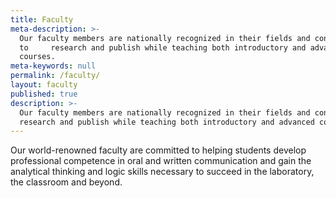 ```yaml
---
title: Faculty
meta-description: >-
  Our faculty members are nationally recognized in their fields and continue
  to     research and publish while teaching both introductory and advanced
  courses.
meta-keywords: null
permalink: /faculty/
layout: faculty
published: true
description: >-
  Our faculty members are nationally recognized in their fields and continue to
  research and publish while teaching both introductory and advanced courses.
---
```

Our world-renowned faculty are committed to helping students develop professional competence in oral and written communication and gain the analytical thinking and logic skills necessary to succeed in the laboratory, the classroom and beyond.
